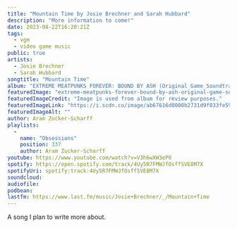 ```yaml
---
title: "Mountain Time by Josie Brechner and Sarah Hubbard"
description: "More information to come!"
date: 2023-08-22T16:20:21Z
tags:
  - vgm
  - video game music
public: true
artists:
  - Josie Brechner
  - Sarah Hubbard
songtitle: "Mountain Time"
album: "EXTREME MEATPUNKS FOREVER: BOUND BY ASH (Original Game Soundtrack)"
featuredImage: "extreme-meatpunks-forever-bound-by-ash-original-game-soundtrack.jpeg"
featuredImageCredit: "Image is used from album for review purposes."
featuredImageLink: "https://i.scdn.co/image/ab67616d0000b2731d9f033fe5961c7d4dbfdf45"
featuredImageAlt: ""
author: Aram Zucker-Scharff
playlists:
  -
    name: "Obsessions"
    position: 337
    author: Aram Zucker-Scharff
youtube: https://www.youtube.com/watch?v=V3h6wXW3eP0
spotify: https://open.spotify.com/track/4Uy5R7FMWJfOsffSVE8M7X
spotifyUri: spotify:track:4Uy5R7FMWJfOsffSVE8M7X
soundcloud:
audiofile:
podbean:
lastfm: https://www.last.fm/music/Josie+Brechner/_/Mountain+Time
---
```


A song I plan to write more about.
		